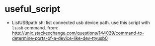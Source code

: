 # useful_script
- ListUSBpath.sh: list connected usb device path.
use this script with `lsusb` command.
from: http://unix.stackexchange.com/questions/144029/command-to-determine-ports-of-a-device-like-dev-ttyusb0
